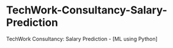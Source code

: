 # TechWork-Consultancy-Salary-Prediction
TechWork Consultancy: Salary Prediction - [ML using Python]
